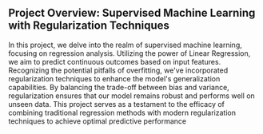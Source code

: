 ## Project Overview: Supervised Machine Learning with Regularization Techniques

In this project, we delve into the realm of supervised machine learning, focusing on regression analysis. Utilizing the power of Linear Regression, we aim to predict continuous outcomes based on input features. Recognizing the potential pitfalls of overfitting, we've incorporated regularization techniques to enhance the model's generalization capabilities. By balancing the trade-off between bias and variance, regularization ensures that our model remains robust and performs well on unseen data. This project serves as a testament to the efficacy of combining traditional regression methods with modern regularization techniques to achieve optimal predictive performance
